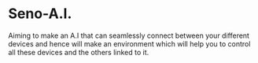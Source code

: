 # Seno-A.I.
Aiming to make an A.I that can seamlessly connect between your different devices and hence will make an environment which will help you to control all these devices and the others linked to it.
